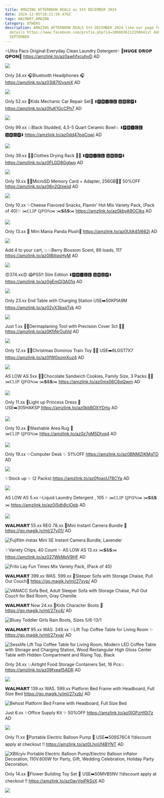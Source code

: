 ```yaml
---
title: AMAZING AFTERNOON DEALS as 5th DECEMBER 2024
date: 2024-12-05T10:21:50.476Z
tags: WALMART,AMAZON
Category: OTHERS
description: AMAZING AFTERNOON DEALS 5th DECEMBER 2024 like our page for more
  details https://www.facebook.com/profie.php?id=1000636212198641st AUGUST9th
  SEPTEMBER
---
```

💦Ultra Pacs Original Everyday Clean Laundry Detergent💦
💸𝗛𝗨𝗚𝗘 𝗗𝗥𝗢𝗣 𝗤𝗣𝗢𝗡💸
https://amzlink.to/az0awhfxcuhvD
AD

<!--StartFragment-->

![](https://m.media-amazon.com/images/I/71ZtAPrT1lL._AC_SL1500_.jpg)

<!--EndFragment-->

Only 24.xx
🎧Bluetooth Headphones 🎧\
https://amzlink.to/az03i87I0vsmX
AD

<!--StartFragment-->

![](https://m.media-amazon.com/images/I/61kFL7ywsZS._AC_SL1500_.jpg)

<!--EndFragment-->



Only 52.xx
🔧Kids Mechanic Car Repair Set🔨
⬇️🅿🆁🅸🅲🅴 🅳🆁🅾🅿⬇️
https://amzlink.to/az0fuK1GcCPh7
AD

<!--StartFragment-->

![](https://m.media-amazon.com/images/I/81q5m1TDW1L._AC_SL1500_.jpg)

<!--EndFragment-->

Only 99.xx
💥Black Studded, 4.5-5 Quart Ceramic Bowl💥
⬇️🅿🆁🅸🅲🅴 🅳🆁🅾🅿⬇️
https://amzlink.to/az0dd47pqCowi 
AD

<!--StartFragment-->

![](https://m.media-amazon.com/images/I/81FwjNimMML._AC_SL1500_.jpg)

<!--EndFragment-->

Only 39.xx
👕👚Clothes Drying Rack 👕👚
⬇️🅿🆁🅸🅲🅴 🅳🆁🅾🅿⬇️
https://amzlink.to/az0FLGD8Gglwp
AD

<!--StartFragment-->

![](https://m.media-amazon.com/images/I/61wd1rivvCL._AC_SL1500_.jpg)

<!--EndFragment-->

Only 19.xx
🔌🔌MicroSD Memory Card + Adapter, 256GB🔌🔌
50%OFF
https://amzlink.to/az06n2Qtxeiid
AD

<!--StartFragment-->

![](https://m.media-amazon.com/images/I/61L5e3bTxJL._AC_SL1500_.jpg)

<!--EndFragment-->

Only 10.xx
✨Cheese Flavored Snacks, Flamin' Hot Mix Variety Pack, (Pack of 40)✨
✂️ℂ𝕃𝕀ℙ ℚℙ𝕆ℕ✂️
✂️𝗦&𝗦✂️
https://amzlink.to/az0kbyA9OCIks
AD

<!--StartFragment-->

![](https://m.media-amazon.com/images/I/91JBnD6relL._SL1500_.jpg)

<!--EndFragment-->

Only 13.xx
💞 Mini Mania Panda Plush💞
https://amzlink.to/az0UtA45I662j
AD

<!--StartFragment-->

![](https://m.media-amazon.com/images/I/81fNvkfRRhL._AC_SL1500_.jpg)

<!--EndFragment-->

Add 4 to your cart,
💥💥Berry Blossom Scent, 89 loads, 117 
https://amzlink.to/az0IBjIiqsHyM
AD

<!--StartFragment-->

![](https://m.media-amazon.com/images/I/81PMJ+k5PgL._AC_SL1500_.jpg)

<!--EndFragment-->

😍374.xx😍
😱PS5!! Slim Edition 
⬇️🅿🆁🅸🅲🅴 🅳🆁🅾🅿⬇️
https://amzlink.to/az0gEmGI3A01q
AD

<!--StartFragment-->

![](https://m.media-amazon.com/images/I/51fM0CKG+HL._SL1500_.jpg)

<!--EndFragment-->

Only 23.xx
End Table with Charging Station
 USE➡️50KPIA9M
https://amzlink.to/az02yX3bxqTyk
AD

<!--StartFragment-->

![](https://m.media-amazon.com/images/I/81ZGC0rVNEL._AC_SL1500_.jpg)

<!--EndFragment-->

Just 1.xx
💞💞Dermaplaning Tool with Precision Cover 3ct 💞💞
https://amzlink.to/az0KfiNrOuhId
AD

<!--StartFragment-->

![](https://m.media-amazon.com/images/I/71x8eJYN4JL._SL1500_.jpg)

<!--EndFragment-->

Only 12.xx
🚂🚃Christmas Dominos Train
 Toy 🚂🚃 
USE➡️6LGST7X7 
https://amzlink.to/az0fW0somXuz4
AD

<!--StartFragment-->

![](https://m.media-amazon.com/images/I/71Dr6764vyL._AC_SL1500_.jpg)

<!--EndFragment-->

AS LOW AS 5xx
🍪🍪Chocolate Sandwich Cookies, Family Size, 3 Packs 🍪🍪
 ✂️ℂ𝕃𝕀ℙ ℚℙ𝕆ℕ✂️
✂️𝗦&𝗦✂️
https://amzlink.to/az0mx06C6qQwm
AD

<!--StartFragment-->

![](https://m.media-amazon.com/images/I/814os6Xkb1L._SL1500_.jpg)

<!--EndFragment-->

Only 11.xx
👗Light up Princess Dress 👗\
USE➡️305HAKSP
https://amzlink.to/az0kbBDXYDrtu
AD

<!--StartFragment-->

![](https://m.media-amazon.com/images/I/71qXRXr-aPL._AC_SY679_.jpg)

<!--EndFragment-->

Only 10.xx
🎀Washable Area Rug 🎀\
✂️ℂ𝕃𝕀ℙ ℚℙ𝕆ℕ✂️
https://amzlink.to/az0z7gM5Dtvq4
AD

<!--StartFragment-->

![](https://m.media-amazon.com/images/I/81sTweKk0VL._AC_SL1500_.jpg)

<!--EndFragment-->

Only 19.xx
✨Computer Desk ✨
51%OFF
https://amzlink.to/az0BNMZIKMgTD
AD

<!--StartFragment-->

![](https://m.media-amazon.com/images/I/81nuMk67SkL._AC_SL1500_.jpg)

<!--EndFragment-->

✨Stock up ✨ (2 Packs)
https://amzlink.to/az0fpaoU78CYa
AD

<!--StartFragment-->

![](https://m.media-amazon.com/images/I/716oAHrvvjL._AC_SL1500_.jpg)

<!--EndFragment-->

AS LOW AS 5.xx
💦Liquid Laundry Detergent
, 105 💦
 ✂️ℂ𝕃𝕀ℙ ℚℙ𝕆ℕ✂️
✂️𝗦&𝗦✂️
https://amzlink.to/az0i5dh8ciOpb
AD

<!--StartFragment-->

![](https://m.media-amazon.com/images/I/71bpGiG0JOL._AC_SL1500_.jpg)

<!--EndFragment-->

𝗪𝗔𝗟𝗠𝗔𝗥𝗧 
55.xx REG 78.xx
📸Mini Instant Camera Bundle  📸
https://go.magik.ly/ml/27y01/
AD

<!--StartFragment-->

![Fujifilm instax Mini SE Instant Camera Bundle, Lavender](https://i5.walmartimages.com/seo/Fujifilm-instax-Mini-SE-Instant-Camera-Bundle-Lavender_5574e995-e83c-41bd-93df-d0376023100d.b9e2707cacbaa3143cc6501f8ca7199c.jpeg?odnHeight=2000&odnWidth=2000&odnBg=FFFFFF)

<!--EndFragment-->



✨Variety  Chips, 40 Count ✨
AS LOW AS 13.xx 
✂️𝗦&𝗦✂️
https://amzlink.to/az027WkMpV9HF
AD

<!--StartFragment-->

![Frito Lay Fun Times Mix Variety Pack, (Pack of 40)](https://m.media-amazon.com/images/I/61tBNBeXHGL.jpg)

<!--EndFragment-->

𝗪𝗔𝗟𝗠𝗔𝗥𝗧 
399.xx WAS. 599.xx
💞Sleeper Sofa with Storage Chaise, Pull Out Couch💞
https://go.magik.ly/ml/27xyp/
AD

<!--StartFragment-->

![VANACC Sofa Bed, Adult Sleeper Sofa with Storage Chaise, Pull Out Couch for Bed Room, Gray Chenille](https://i5.walmartimages.com/seo/Papajet-Sofa-Bed-Sleeper-Sofa-with-Storage-Chaise-Pull-Out-Couch-for-Bed-Room-Gray-Chenille_11720a9b-e400-4751-b2c3-d82e53008b2a.8bc3f9377e6631b495a0d73ba3a70cf0.jpeg?odnHeight=2000&odnWidth=2000&odnBg=FFFFFF)

<!--EndFragment-->



𝗪𝗔𝗟𝗠𝗔𝗥𝗧 
Now 24.xx
🥾Kids Character Boots  🥾 
https://go.magik.ly/ml/27xy4/
AD

<!--StartFragment-->

![Bluey Toddler Girls Rain Boots, Sizes 5/6-13/1](https://i5.walmartimages.com/seo/Bluey-Toddler-Girls-Rain-Boots-Sizes-5-6-13-1_e21395ed-ede3-473d-8cad-bffc091525eb.c7e3fe9e8d0450db0e7ee289313644e0.jpeg?odnHeight=2000&odnWidth=2000&odnBg=FFFFFF)

<!--EndFragment-->

𝗪𝗔𝗟𝗠𝗔𝗥𝗧 
95.xx WAS. 249.xx
✨Lift Top Coffee Table for Living 
Room ✨
https://go.magik.ly/ml/27xya/
AD

<!--StartFragment-->

![Sesslife Lift Top Coffee Table for Living Room, Modern LED Coffee Table with Storage and Charging Station, Wood Rectangular High Gloss Center Table with Hidden Compartment and Rising Top, Black](https://i5.walmartimages.com/seo/Sesslife-2-Tier-Coffee-Table-35-4-Modern-Wood-Coffee-Table-Rectangular-Coffee-Table-with-Storage-Space-for-Living-Room-Brown_6d8a3a57-bc5f-4882-b5c6-f3ed67cfc91c.8ab9ab9fcc6d4072edfa38bc0a041d53.jpeg?odnHeight=2000&odnWidth=2000&odnBg=FFFFFF)

<!--EndFragment-->



Only 24.xx
💥Airtight Food Storage Containers Set, 16 Pcs💥
https://amzlink.to/az09fxea15ADR
AD

<!--StartFragment-->

![](https://m.media-amazon.com/images/I/91VyrAJPgkL._AC_SL1500_.jpg)

<!--EndFragment-->

𝗪𝗔𝗟𝗠𝗔𝗥𝗧 
139.xx WAS. 599.xx
Platform Bed Frame with Headboard, Full Size Bed
https://go.magik.ly/ml/27xzb/
AD

<!--StartFragment-->

![Behost Platform Bed Frame with Headboard, Full Size Bed](https://i5.walmartimages.com/seo/Behost-Platform-Bed-Frame-with-Headboard-Full-Size-Bed_905fdffe-da8c-4ba3-81ea-09548a851988.d68f9ca87ca314c830eff62361410e54.jpeg?odnHeight=2000&odnWidth=2000&odnBg=FFFFFF)

<!--EndFragment-->

Just 6.xx
✨Office Supply Kit ✨
50%OFF
https://amzlink.to/az0IGPzHI0i7z
AD

<!--StartFragment-->

![](https://m.media-amazon.com/images/I/71KUxqYK93L._AC_SL1024_.jpg)

<!--EndFragment-->

Only 11.xx
🎈Portable Electric Balloon Pump 🎈 USE➡️509S76C4
‼️discount apply at checkout ‼️
https://amzlink.to/az0LhoUf4BYNT
AD

<!--StartFragment-->

![XBllcyiv Portable Electric Balloon Pump/Electric Balloon inflator Decoration, 110V.600W for Party, Gift, Wedding Celebration, Holiday Party Decoration.](https://m.media-amazon.com/images/I/619-n4s8qcL._AC_SX425_.jpg)

<!--EndFragment-->

Only 14.xx
💐Flower Building Toy Set 💐 USE➡️50MVB5NV
‼️discount apply at checkout ‼️
https://amzlink.to/az0ayVpiPASsX
AD

<!--StartFragment-->

![](https://m.media-amazon.com/images/I/71LELrrVcQL._AC_SL1200_.jpg)

<!--EndFragment-->